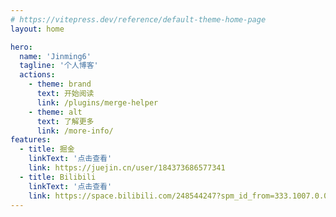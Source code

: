 ```yaml
---
# https://vitepress.dev/reference/default-theme-home-page
layout: home

hero:
  name: 'Jinming6'
  tagline: '个人博客'
  actions:
    - theme: brand
      text: 开始阅读
      link: /plugins/merge-helper
    - theme: alt
      text: 了解更多
      link: /more-info/
features:
  - title: 掘金
    linkText: '点击查看'
    link: https://juejin.cn/user/184373686577341
  - title: Bilibili
    linkText: '点击查看'
    link: https://space.bilibili.com/248544247?spm_id_from=333.1007.0.0
---
```

